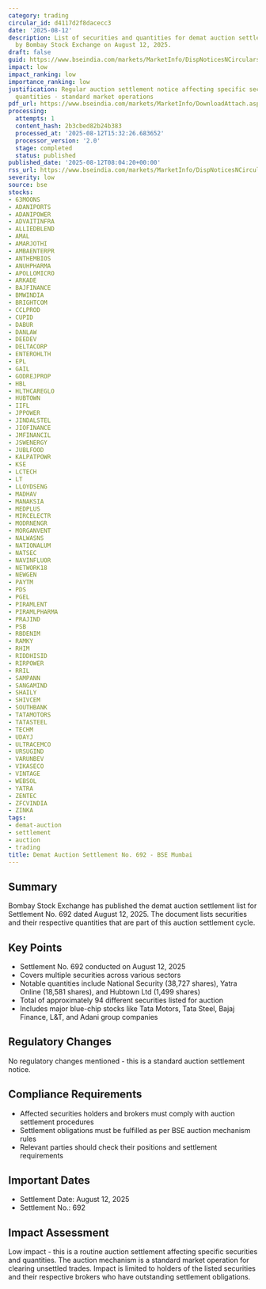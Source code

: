 ```yaml
---
category: trading
circular_id: d4117d2f8dacecc3
date: '2025-08-12'
description: List of securities and quantities for demat auction settlement conducted
  by Bombay Stock Exchange on August 12, 2025.
draft: false
guid: https://www.bseindia.com/markets/MarketInfo/DispNoticesNCirculars.aspx?Noticeid={13DC91E0-BA85-46C1-B15D-A40E3B6F31F9}&noticeno=20250812-4&dt=08/12/2025&icount=4&totcount=39&flag=0
impact: low
impact_ranking: low
importance_ranking: low
justification: Regular auction settlement notice affecting specific securities and
  quantities - standard market operations
pdf_url: https://www.bseindia.com/markets/MarketInfo/DownloadAttach.aspx?id=20250812-4&attachedId=8c083c78-8f3c-4431-85ba-7853cc9e5955
processing:
  attempts: 1
  content_hash: 2b3cbed82b24b383
  processed_at: '2025-08-12T15:32:26.683652'
  processor_version: '2.0'
  stage: completed
  status: published
published_date: '2025-08-12T08:04:20+00:00'
rss_url: https://www.bseindia.com/markets/MarketInfo/DispNoticesNCirculars.aspx?Noticeid={13DC91E0-BA85-46C1-B15D-A40E3B6F31F9}&noticeno=20250812-4&dt=08/12/2025&icount=4&totcount=39&flag=0
severity: low
source: bse
stocks:
- 63MOONS
- ADANIPORTS
- ADANIPOWER
- ADVAITINFRA
- ALLIEDBLEND
- AMAL
- AMARJOTHI
- AMBAENTERPR
- ANTHEMBIOS
- ANUHPHARMA
- APOLLOMICRO
- ARKADE
- BAJFINANCE
- BMWINDIA
- BRIGHTCOM
- CCLPROD
- CUPID
- DABUR
- DANLAW
- DEEDEV
- DELTACORP
- ENTEROHLTH
- EPL
- GAIL
- GODREJPROP
- HBL
- HLTHCAREGLO
- HUBTOWN
- IIFL
- JPPOWER
- JINDALSTEL
- JIOFINANCE
- JMFINANCIL
- JSWENERGY
- JUBLFOOD
- KALPATPOWR
- KSE
- LCTECH
- LT
- LLOYDSENG
- MADHAV
- MANAKSIA
- MEDPLUS
- MIRCELECTR
- MODRNENGR
- MORGANVENT
- NALWASNS
- NATIONALUM
- NATSEC
- NAVINFLUOR
- NETWORK18
- NEWGEN
- PAYTM
- PDS
- PGEL
- PIRAMLENT
- PIRAMLPHARMA
- PRAJIND
- PSB
- RBDENIM
- RAMKY
- RHIM
- RIDDHISID
- RIRPOWER
- RRIL
- SAMPANN
- SANGAMIND
- SHAILY
- SHIVCEM
- SOUTHBANK
- TATAMOTORS
- TATASTEEL
- TECHM
- UDAYJ
- ULTRACEMCO
- URSUGIND
- VARUNBEV
- VIKASECO
- VINTAGE
- WEBSOL
- YATRA
- ZENTEC
- ZFCVINDIA
- ZINKA
tags:
- demat-auction
- settlement
- auction
- trading
title: Demat Auction Settlement No. 692 - BSE Mumbai
---
```


## Summary

Bombay Stock Exchange has published the demat auction settlement list for Settlement No. 692 dated August 12, 2025. The document lists securities and their respective quantities that are part of this auction settlement cycle.

## Key Points

- Settlement No. 692 conducted on August 12, 2025
- Covers multiple securities across various sectors
- Notable quantities include National Security (38,727 shares), Yatra Online (18,581 shares), and Hubtown Ltd (1,499 shares)
- Total of approximately 94 different securities listed for auction
- Includes major blue-chip stocks like Tata Motors, Tata Steel, Bajaj Finance, L&T, and Adani group companies

## Regulatory Changes

No regulatory changes mentioned - this is a standard auction settlement notice.

## Compliance Requirements

- Affected securities holders and brokers must comply with auction settlement procedures
- Settlement obligations must be fulfilled as per BSE auction mechanism rules
- Relevant parties should check their positions and settlement requirements

## Important Dates

- Settlement Date: August 12, 2025
- Settlement No.: 692

## Impact Assessment

Low impact - this is a routine auction settlement affecting specific securities and quantities. The auction mechanism is a standard market operation for clearing unsettled trades. Impact is limited to holders of the listed securities and their respective brokers who have outstanding settlement obligations.